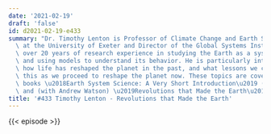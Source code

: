 ```yaml
---
date: '2021-02-19'
draft: 'false'
id: d2021-02-19-e433
summary: "Dr. Timothy Lenton is Professor of Climate Change and Earth System Science\
  \ at the University of Exeter and Director of the Global Systems Institute. He has\
  \ over 20 years of research experience in studying the Earth as a system, and developing\
  \ and using models to understand its behavior. He is particularly interested in\
  \ how life has reshaped the planet in the past, and what lessons we can draw from\
  \ this as we proceed to reshape the planet now. These topics are covered in his\
  \ books \u2018Earth System Science: A Very Short Introduction\u2019 (OUP, 2016)\
  \ and (with Andrew Watson) \u2019Revolutions that Made the Earth\u2019 (OUP, 2011)."
title: '#433 Timothy Lenton - Revolutions that Made the Earth'
---
```

{{< episode >}}
